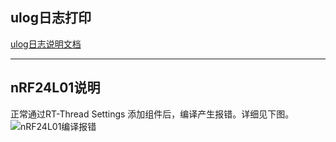 ## ulog日志打印
[ulog日志说明文档](https://www.rt-thread.org/document/site/#/rt-thread-version/rt-thread-standard/programming-manual/ulog/ulog?id=ulog-%e6%97%a5%e5%bf%97 "ulog日志说明文档")



------------
## nRF24L01说明
正常通过RT-Thread Settings 添加组件后，编译产生报错。详细见下图。
![nRF24L01编译报错](C:\Users\18452\Documents\Github_youngnights\lvgl-stm32f103ret6-rtt-demos\applications\macDoc\images\images1.png "nRF24L01编译报错")





